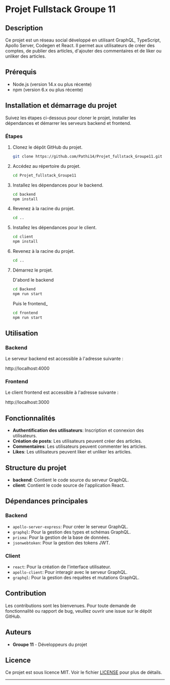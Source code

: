 # Projet Fullstack Groupe 11

## Description

Ce projet est un réseau social développé en utilisant GraphQL, TypeScript, Apollo Server, Codegen et React. Il permet aux utilisateurs de créer des comptes, de publier des articles, d'ajouter des commentaires et de liker ou unliker des articles.

## Prérequis

- Node.js (version 14.x ou plus récente)
- npm (version 6.x ou plus récente)

## Installation et démarrage du projet

Suivez les étapes ci-dessous pour cloner le projet, installer les dépendances et démarrer les serveurs backend et frontend.

### Étapes

1. Clonez le dépôt GitHub du projet.
    ```bash
    git clone https://github.com/Pathi14/Projet_fullstack_Groupe11.git
    ```

2. Accédez au répertoire du projet.
    ```bash
    cd Projet_fullstack_Groupe11
    ```

3. Installez les dépendances pour le backend.
    ```bash
    cd backend
    npm install
    ```

4. Revenez à la racine du projet.
    ```bash
    cd ..
    ```

5. Installez les dépendances pour le client.
    ```bash
    cd client
    npm install
    ```

6. Revenez à la racine du projet.
    ```bash
    cd ..
    ```

7. Démarrez le projet.

    D'abord le backend
    ```bash
    cd Backend
    npm run start
    ```
    Puis le frontend_
    ```bash
    cd frontend
    npm run start
    ```

## Utilisation

### Backend

Le serveur backend est accessible à l'adresse suivante :

http://localhost:4000


### Frontend

Le client frontend est accessible à l'adresse suivante :

http://localhost:3000


## Fonctionnalités

- **Authentification des utilisateurs**: Inscription et connexion des utilisateurs.
- **Création de posts**: Les utilisateurs peuvent créer des articles.
- **Commentaires**: Les utilisateurs peuvent commenter les articles.
- **Likes**: Les utilisateurs peuvent liker et unliker les articles.

## Structure du projet

- **backend**: Contient le code source du serveur GraphQL.
- **client**: Contient le code source de l'application React.

## Dépendances principales

### Backend

- `apollo-server-express`: Pour créer le serveur GraphQL.
- `graphql`: Pour la gestion des types et schémas GraphQL.
- `prisma`: Pour la gestion de la base de données.
- `jsonwebtoken`: Pour la gestion des tokens JWT.

### Client

- `react`: Pour la création de l'interface utilisateur.
- `apollo-client`: Pour interagir avec le serveur GraphQL.
- `graphql`: Pour la gestion des requêtes et mutations GraphQL.

## Contribution

Les contributions sont les bienvenues. Pour toute demande de fonctionnalité ou rapport de bug, veuillez ouvrir une issue sur le dépôt GitHub.

## Auteurs

- **Groupe 11** - Développeurs du projet

## Licence

Ce projet est sous licence MIT. Voir le fichier [LICENSE](LICENSE) pour plus de détails.

---